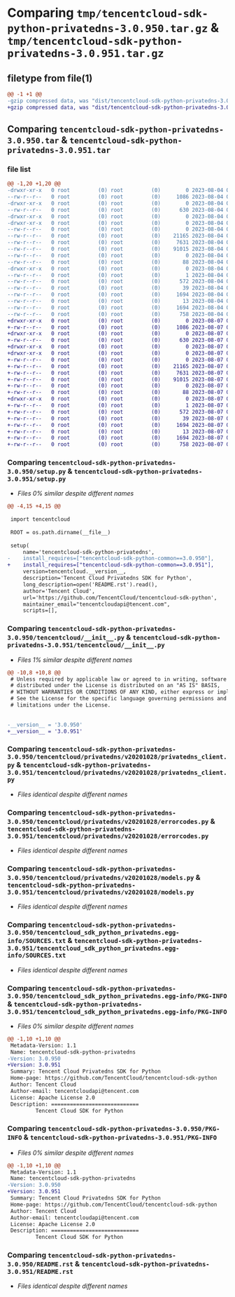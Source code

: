 # Comparing `tmp/tencentcloud-sdk-python-privatedns-3.0.950.tar.gz` & `tmp/tencentcloud-sdk-python-privatedns-3.0.951.tar.gz`

## filetype from file(1)

```diff
@@ -1 +1 @@
-gzip compressed data, was "dist/tencentcloud-sdk-python-privatedns-3.0.950.tar", last modified: Fri Aug  4 00:32:21 2023, max compression
+gzip compressed data, was "dist/tencentcloud-sdk-python-privatedns-3.0.951.tar", last modified: Mon Aug  7 00:32:01 2023, max compression
```

## Comparing `tencentcloud-sdk-python-privatedns-3.0.950.tar` & `tencentcloud-sdk-python-privatedns-3.0.951.tar`

### file list

```diff
@@ -1,20 +1,20 @@
-drwxr-xr-x   0 root         (0) root         (0)        0 2023-08-04 00:32:21.000000 tencentcloud-sdk-python-privatedns-3.0.950/
--rw-r--r--   0 root         (0) root         (0)     1086 2023-08-04 00:32:21.000000 tencentcloud-sdk-python-privatedns-3.0.950/setup.py
-drwxr-xr-x   0 root         (0) root         (0)        0 2023-08-04 00:32:21.000000 tencentcloud-sdk-python-privatedns-3.0.950/tencentcloud/
--rw-r--r--   0 root         (0) root         (0)      630 2023-08-04 00:32:21.000000 tencentcloud-sdk-python-privatedns-3.0.950/tencentcloud/__init__.py
-drwxr-xr-x   0 root         (0) root         (0)        0 2023-08-04 00:32:21.000000 tencentcloud-sdk-python-privatedns-3.0.950/tencentcloud/privatedns/
-drwxr-xr-x   0 root         (0) root         (0)        0 2023-08-04 00:32:21.000000 tencentcloud-sdk-python-privatedns-3.0.950/tencentcloud/privatedns/v20201028/
--rw-r--r--   0 root         (0) root         (0)        0 2023-08-04 00:32:21.000000 tencentcloud-sdk-python-privatedns-3.0.950/tencentcloud/privatedns/v20201028/__init__.py
--rw-r--r--   0 root         (0) root         (0)    21165 2023-08-04 00:32:21.000000 tencentcloud-sdk-python-privatedns-3.0.950/tencentcloud/privatedns/v20201028/privatedns_client.py
--rw-r--r--   0 root         (0) root         (0)     7631 2023-08-04 00:32:21.000000 tencentcloud-sdk-python-privatedns-3.0.950/tencentcloud/privatedns/v20201028/errorcodes.py
--rw-r--r--   0 root         (0) root         (0)    91015 2023-08-04 00:32:21.000000 tencentcloud-sdk-python-privatedns-3.0.950/tencentcloud/privatedns/v20201028/models.py
--rw-r--r--   0 root         (0) root         (0)        0 2023-08-04 00:32:21.000000 tencentcloud-sdk-python-privatedns-3.0.950/tencentcloud/privatedns/__init__.py
--rw-r--r--   0 root         (0) root         (0)       88 2023-08-04 00:32:21.000000 tencentcloud-sdk-python-privatedns-3.0.950/setup.cfg
-drwxr-xr-x   0 root         (0) root         (0)        0 2023-08-04 00:32:21.000000 tencentcloud-sdk-python-privatedns-3.0.950/tencentcloud_sdk_python_privatedns.egg-info/
--rw-r--r--   0 root         (0) root         (0)        1 2023-08-04 00:32:21.000000 tencentcloud-sdk-python-privatedns-3.0.950/tencentcloud_sdk_python_privatedns.egg-info/dependency_links.txt
--rw-r--r--   0 root         (0) root         (0)      572 2023-08-04 00:32:21.000000 tencentcloud-sdk-python-privatedns-3.0.950/tencentcloud_sdk_python_privatedns.egg-info/SOURCES.txt
--rw-r--r--   0 root         (0) root         (0)       39 2023-08-04 00:32:21.000000 tencentcloud-sdk-python-privatedns-3.0.950/tencentcloud_sdk_python_privatedns.egg-info/requires.txt
--rw-r--r--   0 root         (0) root         (0)     1694 2023-08-04 00:32:21.000000 tencentcloud-sdk-python-privatedns-3.0.950/tencentcloud_sdk_python_privatedns.egg-info/PKG-INFO
--rw-r--r--   0 root         (0) root         (0)       13 2023-08-04 00:32:21.000000 tencentcloud-sdk-python-privatedns-3.0.950/tencentcloud_sdk_python_privatedns.egg-info/top_level.txt
--rw-r--r--   0 root         (0) root         (0)     1694 2023-08-04 00:32:21.000000 tencentcloud-sdk-python-privatedns-3.0.950/PKG-INFO
--rw-r--r--   0 root         (0) root         (0)      758 2023-08-04 00:32:21.000000 tencentcloud-sdk-python-privatedns-3.0.950/README.rst
+drwxr-xr-x   0 root         (0) root         (0)        0 2023-08-07 00:32:01.000000 tencentcloud-sdk-python-privatedns-3.0.951/
+-rw-r--r--   0 root         (0) root         (0)     1086 2023-08-07 00:32:01.000000 tencentcloud-sdk-python-privatedns-3.0.951/setup.py
+drwxr-xr-x   0 root         (0) root         (0)        0 2023-08-07 00:32:01.000000 tencentcloud-sdk-python-privatedns-3.0.951/tencentcloud/
+-rw-r--r--   0 root         (0) root         (0)      630 2023-08-07 00:32:01.000000 tencentcloud-sdk-python-privatedns-3.0.951/tencentcloud/__init__.py
+drwxr-xr-x   0 root         (0) root         (0)        0 2023-08-07 00:32:01.000000 tencentcloud-sdk-python-privatedns-3.0.951/tencentcloud/privatedns/
+drwxr-xr-x   0 root         (0) root         (0)        0 2023-08-07 00:32:01.000000 tencentcloud-sdk-python-privatedns-3.0.951/tencentcloud/privatedns/v20201028/
+-rw-r--r--   0 root         (0) root         (0)        0 2023-08-07 00:32:01.000000 tencentcloud-sdk-python-privatedns-3.0.951/tencentcloud/privatedns/v20201028/__init__.py
+-rw-r--r--   0 root         (0) root         (0)    21165 2023-08-07 00:32:01.000000 tencentcloud-sdk-python-privatedns-3.0.951/tencentcloud/privatedns/v20201028/privatedns_client.py
+-rw-r--r--   0 root         (0) root         (0)     7631 2023-08-07 00:32:01.000000 tencentcloud-sdk-python-privatedns-3.0.951/tencentcloud/privatedns/v20201028/errorcodes.py
+-rw-r--r--   0 root         (0) root         (0)    91015 2023-08-07 00:32:01.000000 tencentcloud-sdk-python-privatedns-3.0.951/tencentcloud/privatedns/v20201028/models.py
+-rw-r--r--   0 root         (0) root         (0)        0 2023-08-07 00:32:01.000000 tencentcloud-sdk-python-privatedns-3.0.951/tencentcloud/privatedns/__init__.py
+-rw-r--r--   0 root         (0) root         (0)       88 2023-08-07 00:32:01.000000 tencentcloud-sdk-python-privatedns-3.0.951/setup.cfg
+drwxr-xr-x   0 root         (0) root         (0)        0 2023-08-07 00:32:01.000000 tencentcloud-sdk-python-privatedns-3.0.951/tencentcloud_sdk_python_privatedns.egg-info/
+-rw-r--r--   0 root         (0) root         (0)        1 2023-08-07 00:32:01.000000 tencentcloud-sdk-python-privatedns-3.0.951/tencentcloud_sdk_python_privatedns.egg-info/dependency_links.txt
+-rw-r--r--   0 root         (0) root         (0)      572 2023-08-07 00:32:01.000000 tencentcloud-sdk-python-privatedns-3.0.951/tencentcloud_sdk_python_privatedns.egg-info/SOURCES.txt
+-rw-r--r--   0 root         (0) root         (0)       39 2023-08-07 00:32:01.000000 tencentcloud-sdk-python-privatedns-3.0.951/tencentcloud_sdk_python_privatedns.egg-info/requires.txt
+-rw-r--r--   0 root         (0) root         (0)     1694 2023-08-07 00:32:01.000000 tencentcloud-sdk-python-privatedns-3.0.951/tencentcloud_sdk_python_privatedns.egg-info/PKG-INFO
+-rw-r--r--   0 root         (0) root         (0)       13 2023-08-07 00:32:01.000000 tencentcloud-sdk-python-privatedns-3.0.951/tencentcloud_sdk_python_privatedns.egg-info/top_level.txt
+-rw-r--r--   0 root         (0) root         (0)     1694 2023-08-07 00:32:01.000000 tencentcloud-sdk-python-privatedns-3.0.951/PKG-INFO
+-rw-r--r--   0 root         (0) root         (0)      758 2023-08-07 00:32:01.000000 tencentcloud-sdk-python-privatedns-3.0.951/README.rst
```

### Comparing `tencentcloud-sdk-python-privatedns-3.0.950/setup.py` & `tencentcloud-sdk-python-privatedns-3.0.951/setup.py`

 * *Files 0% similar despite different names*

```diff
@@ -4,15 +4,15 @@
 
 import tencentcloud
 
 ROOT = os.path.dirname(__file__)
 
 setup(
     name='tencentcloud-sdk-python-privatedns',
-    install_requires=["tencentcloud-sdk-python-common==3.0.950"],
+    install_requires=["tencentcloud-sdk-python-common==3.0.951"],
     version=tencentcloud.__version__,
     description='Tencent Cloud Privatedns SDK for Python',
     long_description=open('README.rst').read(),
     author='Tencent Cloud',
     url='https://github.com/TencentCloud/tencentcloud-sdk-python',
     maintainer_email="tencentcloudapi@tencent.com",
     scripts=[],
```

### Comparing `tencentcloud-sdk-python-privatedns-3.0.950/tencentcloud/__init__.py` & `tencentcloud-sdk-python-privatedns-3.0.951/tencentcloud/__init__.py`

 * *Files 1% similar despite different names*

```diff
@@ -10,8 +10,8 @@
 # Unless required by applicable law or agreed to in writing, software
 # distributed under the License is distributed on an "AS IS" BASIS,
 # WITHOUT WARRANTIES OR CONDITIONS OF ANY KIND, either express or implied.
 # See the License for the specific language governing permissions and
 # limitations under the License.
 
 
-__version__ = '3.0.950'
+__version__ = '3.0.951'
```

### Comparing `tencentcloud-sdk-python-privatedns-3.0.950/tencentcloud/privatedns/v20201028/privatedns_client.py` & `tencentcloud-sdk-python-privatedns-3.0.951/tencentcloud/privatedns/v20201028/privatedns_client.py`

 * *Files identical despite different names*

### Comparing `tencentcloud-sdk-python-privatedns-3.0.950/tencentcloud/privatedns/v20201028/errorcodes.py` & `tencentcloud-sdk-python-privatedns-3.0.951/tencentcloud/privatedns/v20201028/errorcodes.py`

 * *Files identical despite different names*

### Comparing `tencentcloud-sdk-python-privatedns-3.0.950/tencentcloud/privatedns/v20201028/models.py` & `tencentcloud-sdk-python-privatedns-3.0.951/tencentcloud/privatedns/v20201028/models.py`

 * *Files identical despite different names*

### Comparing `tencentcloud-sdk-python-privatedns-3.0.950/tencentcloud_sdk_python_privatedns.egg-info/SOURCES.txt` & `tencentcloud-sdk-python-privatedns-3.0.951/tencentcloud_sdk_python_privatedns.egg-info/SOURCES.txt`

 * *Files identical despite different names*

### Comparing `tencentcloud-sdk-python-privatedns-3.0.950/tencentcloud_sdk_python_privatedns.egg-info/PKG-INFO` & `tencentcloud-sdk-python-privatedns-3.0.951/tencentcloud_sdk_python_privatedns.egg-info/PKG-INFO`

 * *Files 0% similar despite different names*

```diff
@@ -1,10 +1,10 @@
 Metadata-Version: 1.1
 Name: tencentcloud-sdk-python-privatedns
-Version: 3.0.950
+Version: 3.0.951
 Summary: Tencent Cloud Privatedns SDK for Python
 Home-page: https://github.com/TencentCloud/tencentcloud-sdk-python
 Author: Tencent Cloud
 Author-email: tencentcloudapi@tencent.com
 License: Apache License 2.0
 Description: ============================
         Tencent Cloud SDK for Python
```

### Comparing `tencentcloud-sdk-python-privatedns-3.0.950/PKG-INFO` & `tencentcloud-sdk-python-privatedns-3.0.951/PKG-INFO`

 * *Files 0% similar despite different names*

```diff
@@ -1,10 +1,10 @@
 Metadata-Version: 1.1
 Name: tencentcloud-sdk-python-privatedns
-Version: 3.0.950
+Version: 3.0.951
 Summary: Tencent Cloud Privatedns SDK for Python
 Home-page: https://github.com/TencentCloud/tencentcloud-sdk-python
 Author: Tencent Cloud
 Author-email: tencentcloudapi@tencent.com
 License: Apache License 2.0
 Description: ============================
         Tencent Cloud SDK for Python
```

### Comparing `tencentcloud-sdk-python-privatedns-3.0.950/README.rst` & `tencentcloud-sdk-python-privatedns-3.0.951/README.rst`

 * *Files identical despite different names*

